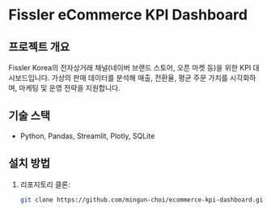 # Fissler eCommerce KPI Dashboard

## 프로젝트 개요
Fissler Korea의 전자상거래 채널(네이버 브랜드 스토어, 오픈 마켓 등)을 위한 KPI 대시보드입니다. 가상의 판매 데이터를 분석해 매출, 전환율, 평균 주문 가치를 시각화하며, 마케팅 및 운영 전략을 지원합니다.

## 기술 스택
- Python, Pandas, Streamlit, Plotly, SQLite

## 설치 방법
1. 리포지토리 클론:
   ```bash
   git clone https://github.com/mingun-choi/ecommerce-kpi-dashboard.git